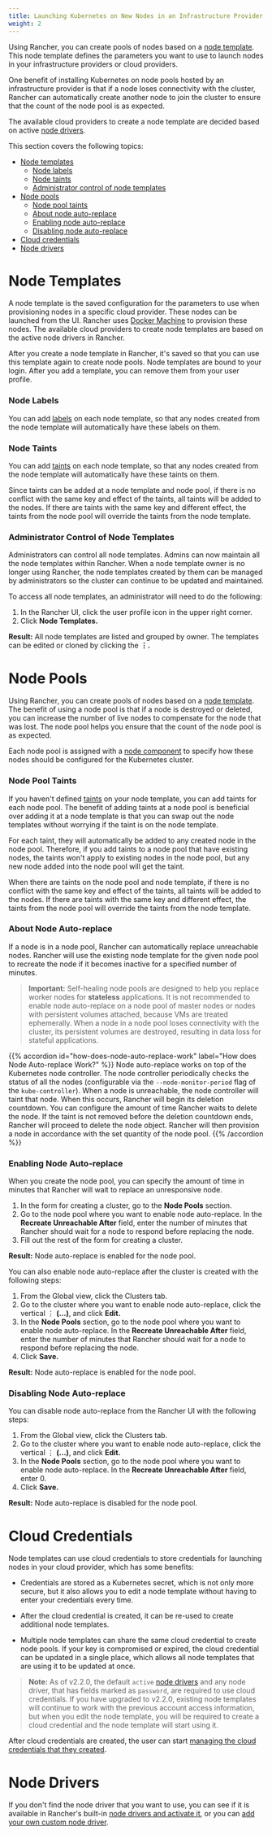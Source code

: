 ```yaml
---
title: Launching Kubernetes on New Nodes in an Infrastructure Provider
weight: 2
---
```


Using Rancher, you can create pools of nodes based on a [node template]({{<baseurl>}}/rancher/v2.x/en/cluster-provisioning/rke-clusters/node-pools/#node-templates). This node template defines the parameters you want to use to launch nodes in your infrastructure providers or cloud providers.

One benefit of installing Kubernetes on node pools hosted by an infrastructure provider is that if a node loses connectivity with the cluster, Rancher can automatically create another node to join the cluster to ensure that the count of the node pool is as expected.

The available cloud providers to create a node template are decided based on active [node drivers]({{<baseurl>}}/rancher/v2.x/en/cluster-provisioning/rke-clusters/node-pools/#node-drivers).

This section covers the following topics:

- [Node templates](#node-templates)
  - [Node labels](#node-labels)
  - [Node taints](#node-taints)
  - [Administrator control of node templates](#administrator-control-of-node-templates)
- [Node pools](#node-pools)
  - [Node pool taints](#node-pool-taints)
  - [About node auto-replace](#about-node-auto-replace)
  - [Enabling node auto-replace](#enabling-node-auto-replace)
  - [Disabling node auto-replace](#disabling-node-auto-replace)
- [Cloud credentials](#cloud-credentials)
- [Node drivers](#node-drivers)

# Node Templates

A node template is the saved configuration for the parameters to use when provisioning nodes in a specific cloud provider. These nodes can be launched from the UI. Rancher uses [Docker Machine](https://docs.docker.com/machine/) to provision these nodes. The available cloud providers to create node templates are based on the active node drivers in Rancher.

After you create a node template in Rancher, it's saved so that you can use this template again to create node pools. Node templates are bound to your login. After you add a template, you can remove them from your user profile.

### Node Labels

You can add [labels](https://kubernetes.io/docs/concepts/overview/working-with-objects/labels/) on each node template, so that any nodes created from the node template will automatically have these labels on them.

### Node Taints

You can add [taints](https://kubernetes.io/docs/concepts/configuration/taint-and-toleration/) on each node template, so that any nodes created from the node template will automatically have these taints on them.

Since taints can be added at a node template and node pool, if there is no conflict with the same key and effect of the taints, all taints will be added to the nodes. If there are taints with the same key and different effect, the taints from the node pool will override the taints from the node template.

### Administrator Control of Node Templates

Administrators can control all node templates. Admins can now maintain all the node templates within Rancher. When a node template owner is no longer using Rancher, the node templates created by them can be managed by administrators so the cluster can continue to be updated and maintained.

To access all node templates, an administrator will need to do the following:

1. In the Rancher UI, click the user profile icon in the upper right corner.
1. Click **Node Templates.**

**Result:** All node templates are listed and grouped by owner. The templates can be edited or cloned by clicking the **&#8942;.**

# Node Pools

Using Rancher, you can create pools of nodes based on a [node template](#node-templates). The benefit of using a node pool is that if a node is destroyed or deleted, you can increase the number of live nodes to compensate for the node that was lost. The node pool helps you ensure that the count of the node pool is as expected.

Each node pool is assigned with a [node component]({{<baseurl>}}/rancher/v2.x/en/cluster-provisioning/#kubernetes-cluster-node-components) to specify how these nodes should be configured for the Kubernetes cluster.

### Node Pool Taints

If you haven't defined [taints](https://kubernetes.io/docs/concepts/configuration/taint-and-toleration/) on your node template, you can add taints for each node pool. The benefit of adding taints at a node pool is beneficial over adding it at a node template is that you can swap out the node templates without worrying if the taint is on the node template.

For each taint, they will automatically be added to any created node in the node pool. Therefore, if you add taints to a node pool that have existing nodes, the taints won't apply to existing nodes in the node pool, but any new node added into the node pool will get the taint.

When there are taints on the node pool and node template, if there is no conflict with the same key and effect of the taints, all taints will be added to the nodes. If there are taints with the same key and different effect, the taints from the node pool will override the taints from the node template.

### About Node Auto-replace

If a node is in a node pool, Rancher can automatically replace unreachable nodes. Rancher will use the existing node template for the given node pool to recreate the node if it becomes inactive for a specified number of minutes.

> **Important:** Self-healing node pools are designed to help you replace worker nodes for **stateless** applications. It is not recommended to enable node auto-replace on a node pool of master nodes or nodes with persistent volumes attached, because VMs are treated ephemerally. When a node in a node pool loses connectivity with the cluster, its persistent volumes are destroyed, resulting in data loss for stateful applications.

{{% accordion id="how-does-node-auto-replace-work" label="How does Node Auto-replace Work?" %}}
   Node auto-replace works on top of the Kubernetes node controller. The node controller periodically checks the status of all the nodes (configurable via the `--node-monitor-period` flag of the `kube-controller`). When a node is unreachable, the node controller will taint that node. When this occurs, Rancher will begin its deletion countdown. You can configure the amount of time Rancher waits to delete the node. If the taint is not removed before the deletion countdown ends, Rancher will proceed to delete the node object. Rancher will then provision a node in accordance with the set quantity of the node pool.
{{% /accordion %}}

### Enabling Node Auto-replace

When you create the node pool, you can specify the amount of time in minutes that Rancher will wait to replace an unresponsive node.

1. In the form for creating a cluster, go to the **Node Pools** section.
1. Go to the node pool where you want to enable node auto-replace. In the **Recreate Unreachable After** field, enter the number of minutes that Rancher should wait for a node to respond before replacing the node.
1. Fill out the rest of the form for creating a cluster.

**Result:** Node auto-replace is enabled for the node pool.

You can also enable node auto-replace after the cluster is created with the following steps:

1. From the Global view, click the Clusters tab.
1. Go to the cluster where you want to enable node auto-replace, click the vertical &#8942; **(…)**, and click **Edit.**
1. In the **Node Pools** section, go to the node pool where you want to enable node auto-replace. In the **Recreate Unreachable After** field, enter the number of minutes that Rancher should wait for a node to respond before replacing the node.
1. Click **Save.**

**Result:** Node auto-replace is enabled for the node pool.

### Disabling Node Auto-replace

You can disable node auto-replace from the Rancher UI with the following steps:

1. From the Global view, click the Clusters tab.
1. Go to the cluster where you want to enable node auto-replace, click the vertical &#8942; **(…)**, and click **Edit.**
1. In the **Node Pools** section, go to the node pool where you want to enable node auto-replace. In the **Recreate Unreachable After** field, enter 0.
1. Click **Save.**

**Result:** Node auto-replace is disabled for the node pool.

# Cloud Credentials

Node templates can use cloud credentials to store credentials for launching nodes in your cloud provider, which has some benefits:

- Credentials are stored as a Kubernetes secret, which is not only more secure, but it also allows you to edit a node template without having to enter your credentials every time.

- After the cloud credential is created, it can be re-used to create additional node templates.

- Multiple node templates can share the same cloud credential to create node pools. If your key is compromised or expired, the cloud credential can be updated in a single place, which allows all node templates that are using it to be updated at once.

> **Note:** As of v2.2.0, the default `active` [node drivers]({{<baseurl>}}/rancher/v2.x/en/admin-settings/drivers/node-drivers/) and any node driver, that has fields marked as `password`, are required to use cloud credentials. If you have upgraded to v2.2.0, existing node templates will continue to work with the previous account access  information, but when you edit the node template, you will be required to create a cloud credential and the node template will start using it.

After cloud credentials are created, the user can start [managing the cloud credentials that they created]({{<baseurl>}}/rancher/v2.x/en/user-settings/cloud-credentials/).

# Node Drivers

If you don't find the node driver that you want to use, you can see if it is available in Rancher's built-in [node drivers and activate it]({{<baseurl>}}/rancher/v2.x/en/admin-settings/drivers/node-drivers/#activating-deactivating-node-drivers), or you can [add your own custom node driver]({{<baseurl>}}/rancher/v2.x/en/admin-settings/drivers/node-drivers/#adding-custom-node-drivers).
